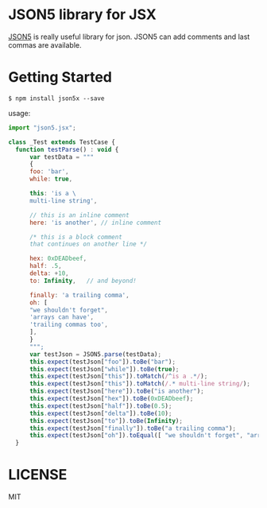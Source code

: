 JSON5 library for JSX
========================

[JSON5](http://json5.org/) is really useful library for json.
JSON5 can add comments and last commas are available.


Getting Started
===============

```shell
$ npm install json5x --save
```

usage:

```js
import "json5.jsx";

class _Test extends TestCase {
  function testParse() : void {
      var testData = """
      {
      foo: 'bar',
      while: true,

      this: 'is a \
      multi-line string',

      // this is an inline comment
      here: 'is another', // inline comment

      /* this is a block comment
      that continues on another line */

      hex: 0xDEADbeef,
      half: .5,
      delta: +10,
      to: Infinity,   // and beyond!

      finally: 'a trailing comma',
      oh: [
      "we shouldn't forget",
      'arrays can have',
      'trailing commas too',
      ],
      }
      """;
      var testJson = JSON5.parse(testData);
      this.expect(testJson["foo"]).toBe("bar");
      this.expect(testJson["while"]).toBe(true);
      this.expect(testJson["this"]).toMatch(/^is a .*/);
      this.expect(testJson["this"]).toMatch(/.* multi-line string/);
      this.expect(testJson["here"]).toBe("is another");
      this.expect(testJson["hex"]).toBe(0xDEADbeef);
      this.expect(testJson["half"]).toBe(0.5);
      this.expect(testJson["delta"]).toBe(10);
      this.expect(testJson["to"]).toBe(Infinity);
      this.expect(testJson["finally"]).toBe("a trailing comma");
      this.expect(testJson["oh"]).toEqual([ "we shouldn't forget", "arrays can have", "trailing commas too"]);
  }
```

LICENSE
=========

MIT
